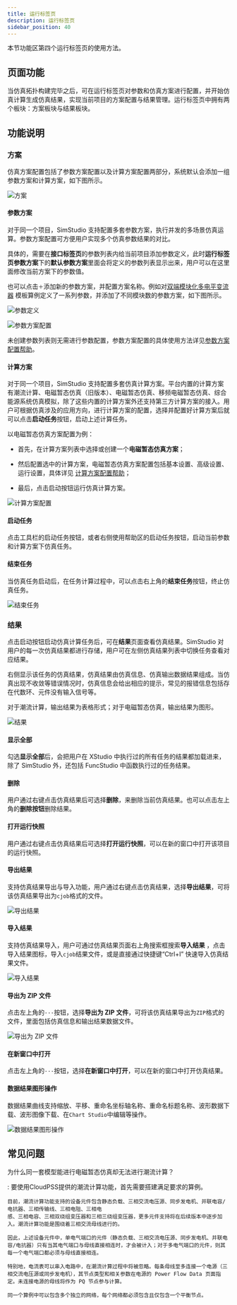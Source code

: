 ```yaml
---
title: 运行标签页
description: 运行标签页
sidebar_position: 40
---
```


本节功能区第四个运行标签页的使用方法。

## 页面功能

当仿真拓扑构建完毕之后，可在运行标签页对参数和仿真方案进行配置，并开始仿真计算生成仿真结果，实现当前项目的方案配置与结果管理。运行标签页中拥有两个板块：方案板块与结果板块。

## 功能说明

### 方案

仿真方案配置包括了参数方案配置以及计算方案配置两部分，系统默认会添加一组参数方案和计算方案，如下图所示。

![方案](./1.png)

#### 参数方案

对于同一个项目，SimStudio 支持配置多套参数方案，执行并发的多场景仿真运算。参数方案配置可方便用户实现多个仿真参数结果的对比。

具体的，需要在**接口标签页**的参数列表内给当前项目添加参数定义，此时**运行标签页参数方案**下的**默认参数方案**里面会将定义的参数列表显示出来，用户可以在这里面修改当前方案下的参数值。

也可以点击`＋`添加新的参数方案，并配置方案名称。例如对[双端模块化多电平变流器](https://cloudpss.net/model/CloudPSS/MMC_Benchmark#/interface)
模板算例定义了一系列参数，并添加了不同模块数的参数方案，如下图所示。

![参数定义](./2.png)

![参数方案配置](./3.png)

未创建参数列表则无需进行参数配置，参数方案配置的具体使用方法详见[参数方案配置帮助](/docs/docs/software/xstudio/simstudio/basic/parameterCalculate/index.md)。

#### 计算方案

对于同一个项目，SimStudio 支持配置多套仿真计算方案。平台内置的计算方案有潮流计算、电磁暂态仿真（旧版本）、电磁暂态仿真、移频电磁暂态仿真、综合能源系统仿真模拟，除了这些内置的计算方案外还支持第三方计算方案的接入。用户可根据仿真涉及的应用方向，进行计算方案的配置，选择并配置好计算方案后就可以点击**启动任务**按钮，启动上述计算任务。

以电磁暂态仿真方案配置为例：

- 首先，在计算方案列表中选择或创建一个**电磁暂态仿真方案**；
  
- 然后配置选中的计算方案，电磁暂态仿真方案配置包括基本设置、高级设置、运行设置，具体详见
  [计算方案配置帮助](../../../basic/parameterCalculate/index.md)；

- 最后，点击启动按钮运行仿真计算方案。

![计算方案配置](./4.png)

#### 启动任务 

点击工具栏的启动任务按钮，或者右侧使用帮助区的启动任务按钮，启动当前参数和计算方案下仿真任务。

#### 结束任务 

当仿真任务启动后，在任务计算过程中，可以点击右上角的**结束任务**按钮，终止仿真任务。

![结束任务](./5.png)

### 结果

点击启动按钮启动仿真计算任务后，可在**结果**页面查看仿真结果。SimStudio 对用户的每一次仿真结果都进行存储，用户可在左侧仿真结果列表中切换任务查看对应结果。

右侧显示该任务的仿真结果，仿真结果由仿真信息、仿真输出数据结果组成。当仿真出现不收敛等错误情况时，仿真信息会给出相应的提示，常见的报错信息包括存在代数环、元件没有输入信号等。

对于潮流计算，输出结果为表格形式；对于电磁暂态仿真，输出结果为图形。

![结果](./6.png)

#### 显示全部

勾选**显示全部**后，会把用户在 XStudio 中执行过的所有任务的结果都加载进来，除了 SimStudio 外，还包括 FuncStudio 中函数执行过的任务结果。

#### 删除

用户通过右键点击仿真结果后可选择**删除**，来删除当前仿真结果。也可以点击左上角的**删除按钮**删除结果。

#### 打开运行快照

用户通过右键点击仿真结果后可选择**打开运行快照**，可以在新的窗口中打开该项目的运行快照。

#### 导出结果

支持仿真结果导出与导入功能，用户通过右键点击仿真结果，选择**导出结果**，可将该仿真结果导出为`cjob`格式的文件。

![导出结果](./7.png)

#### 导入结果

支持仿真结果导入，用户可通过仿真结果页面右上角搜索框搜索**导入结果** ，点击导入结果图标，导入`cjob`结果文件，或是直接通过快捷键“Ctrl+I” 快速导入仿真结果文件。

![导入结果](./8.png)

#### 导出为 ZIP 文件

点击左上角的`···`按钮，选择**导出为 ZIP 文件**，可将该仿真结果导出为`ZIP`格式的文件，里面包括仿真信息和输出结果数据文件。

![导出为 ZIP 文件](./9.png)

#### 在新窗口中打开 

点击左上角的`···`按钮，选择**在新窗口中打开**，可以在新的窗口中打开仿真结果。

#### 数据结果图形操作 

数据结果曲线支持缩放、平移、重命名坐标轴名称、重命名标题名称、波形数据下载、波形图像下载、在`Chart Studio`中编辑等操作。

![数据结果图形操作](./10.png)

## 常见问题

为什么同一套模型能进行电磁暂态仿真却无法进行潮流计算？

:   要使用CloudPSS提供的潮流计算功能，首先需要搭建满足要求的算例。

    目前，潮流计算功能支持的设备元件包含静态负载、三相交流电压源、同步发电机、并联电容/电抗器、三相传输线、三相电阻、三相电 
    感、三相电容、三相双绕组变压器和三相三绕组变压器，更多元件支持将在后续版本中逐步加入。潮流计算功能是围绕着三相交流母线进行的。
    
    因此，上述设备元件中，单电气端口的元件（静态负载、三相交流电压源、同步发电机、并联电容/电抗器）只有当其电气端口与母线直接相连时，才会被计入；对于多电气端口的元件，则其每一个电气端口都必须与母线直接相连。
    
    特别地，电流表可以串入电路中，在潮流计算过程中将被忽略。每条母线至多连接一个电源（三相交流电压源或同步发电机），其节点类型和相关参数在电源的 Power Flow Data 页面指定。未连接电源的母线将作为 PQ 节点参与计算。
    
    同一个算例中可以包含多个独立的网络，每个网络都必须包含且仅包含一个平衡节点。